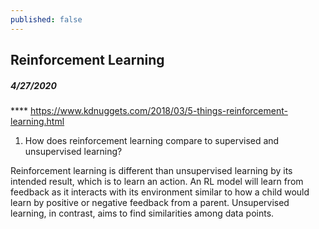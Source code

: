 ```yaml
---
published: false
---
```

## Reinforcement Learning

##### 4/27/2020
**** https://www.kdnuggets.com/2018/03/5-things-reinforcement-learning.html

1) How does reinforcement learning compare to supervised and unsupervised learning?

Reinforcement learning is different than unsupervised learning by its intended result, which is to learn an action. An RL model will learn from feedback  as it interacts with its environment similar to how a child would learn by positive or negative feedback from a parent. Unsupervised learning, in contrast, aims to find similarities among data points. 


